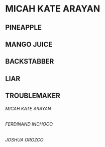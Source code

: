 # MICAH KATE ARAYAN

## PINEAPPLE 
## MANGO JUICE
## BACKSTABBER
## LIAR
## TROUBLEMAKER

###### MICAH KATE ARAYAN
###### FERDINAND INCHOCO
###### JOSHUA OROZCO